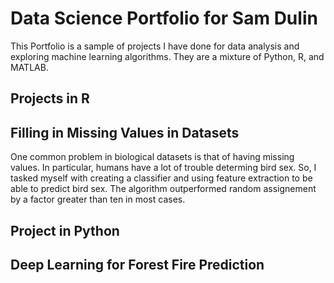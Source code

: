 # Data Science Portfolio for Sam Dulin

This Portfolio is a sample of projects I have done for data analysis and exploring machine learning algorithms. They are a mixture of Python, R, and MATLAB. 

## Projects in R

## Filling in Missing Values in Datasets
One common problem in biological datasets is that of having missing values. In particular, humans have a lot of trouble determing bird sex. So, I tasked myself with creating a classifier and using feature extraction to be able to predict bird sex. The algorithm outperformed random assignement by a factor greater than ten in most cases.

## Project in Python

## Deep Learning for Forest Fire Prediction

